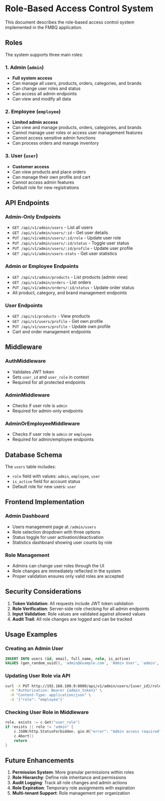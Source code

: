 # Role-Based Access Control System

This document describes the role-based access control system implemented in the FMBQ application.

## Roles

The system supports three main roles:

### 1. Admin (`admin`)

- **Full system access**
- Can manage all users, products, orders, categories, and brands
- Can change user roles and status
- Can access all admin endpoints
- Can view and modify all data

### 2. Employee (`employee`)

- **Limited admin access**
- Can view and manage products, orders, categories, and brands
- Cannot manage user roles or access user management features
- Cannot access sensitive admin functions
- Can process orders and manage inventory

### 3. User (`user`)

- **Customer access**
- Can view products and place orders
- Can manage their own profile and cart
- Cannot access admin features
- Default role for new registrations

## API Endpoints

### Admin-Only Endpoints

- `GET /api/v1/admin/users` - List all users
- `GET /api/v1/admin/users/:id` - Get user details
- `PUT /api/v1/admin/users/:id/role` - Update user role
- `PUT /api/v1/admin/users/:id/status` - Toggle user status
- `PUT /api/v1/admin/users/:id/profile` - Update user profile
- `GET /api/v1/admin/users-stats` - Get user statistics

### Admin or Employee Endpoints

- `GET /api/v1/admin/products` - List products (admin view)
- `GET /api/v1/admin/orders` - List orders
- `PUT /api/v1/admin/orders/:id/status` - Update order status
- All product, category, and brand management endpoints

### User Endpoints

- `GET /api/v1/products` - View products
- `GET /api/v1/users/profile` - Get own profile
- `PUT /api/v1/users/profile` - Update own profile
- Cart and order management endpoints

## Middleware

### AuthMiddleware

- Validates JWT token
- Sets `user_id` and `user_role` in context
- Required for all protected endpoints

### AdminMiddleware

- Checks if user role is `admin`
- Required for admin-only endpoints

### AdminOrEmployeeMiddleware

- Checks if user role is `admin` or `employee`
- Required for admin/employee endpoints

## Database Schema

The `users` table includes:

- `role` field with values: `admin`, `employee`, `user`
- `is_active` field for account status
- Default role for new users: `user`

## Frontend Implementation

### Admin Dashboard

- Users management page at `/admin/users`
- Role selection dropdown with three options
- Status toggle for user activation/deactivation
- Statistics dashboard showing user counts by role

### Role Management

- Admins can change user roles through the UI
- Role changes are immediately reflected in the system
- Proper validation ensures only valid roles are accepted

## Security Considerations

1. **Token Validation**: All requests include JWT token validation
2. **Role Verification**: Server-side role checking for all admin endpoints
3. **Input Validation**: Role values are validated against allowed values
4. **Audit Trail**: All role changes are logged and can be tracked

## Usage Examples

### Creating an Admin User

```sql
INSERT INTO users (id, email, full_name, role, is_active)
VALUES (gen_random_uuid(), 'admin@example.com', 'Admin User', 'admin', true);
```

### Updating User Role via API

```bash
curl -X PUT http://192.168.100.9:8080/api/v1/admin/users/{user_id}/role \
  -H "Authorization: Bearer {admin_token}" \
  -H "Content-Type: application/json" \
  -d '{"role": "employee"}'
```

### Checking User Role in Middleware

```go
role, exists := c.Get("user_role")
if !exists || role != "admin" {
    c.JSON(http.StatusForbidden, gin.H{"error": "Admin access required"})
    c.Abort()
    return
}
```

## Future Enhancements

1. **Permission System**: More granular permissions within roles
2. **Role Hierarchy**: Define role inheritance and permissions
3. **Audit Logging**: Track all role changes and admin actions
4. **Role Expiration**: Temporary role assignments with expiration
5. **Multi-tenant Support**: Role management per organization
